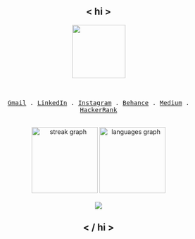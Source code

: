 <h2 align="center"> < hi ></h2>

<div align="center">
<img align="center" height="121" src="https://i.imgflip.com/65efzo.gif"  />
</div>
<br>

<br>
<p align="center">
     <samp>
       <a href="mailto:aarruwanthie@gmail.com" target="_blank">Gmail</a> .
       <a href="https://www.linkedin.com/in/risini-amarathunga-5b64901b2/" target="_blank">LinkedIn</a> .
       <a href="https://www.instagram.com/_risini.r_/" target="_blank">Instagram</a> .
       <a href="https://www.behance.net/crunchyruby" target="_blank">Behance</a> .
       <a href="https://medium.com/@aarruwanthie" target="_blank">Medium</a> .
       <a href="https://www.hackerrank.com/profile/aarruwanthie">HackerRank</a> 
     </samp>
</p>
<br>
<div align="center">
  <img src="https://streak-stats.demolab.com?user=Rizz-33&locale=en&mode=daily&theme=dracula&hide_border=true&border_radius=16" height="150" alt="streak graph" />
  <img src="https://github-readme-stats.vercel.app/api/top-langs?username=Rizz-33&locale=en&hide_title=false&layout=compact&border_radius=16&langs_count=6&theme=dracula&hide_border=true" height="150" alt="languages graph"  />
</div>

<br>
<div align="center">
<a href="https://visitorbadge.io/status?path=https%3A%2F%2Fgithub.com%2FRizz-33"><img src="https://api.visitorbadge.io/api/visitors?path=https%3A%2F%2Fgithub.com%2FRizz-33&label=Profile%20Views&labelColor=%23282a36&countColor=%2344475a&style=flat&labelStyle=none" /></a>
</div>

<h2 align="center"> < / hi ></h2>

